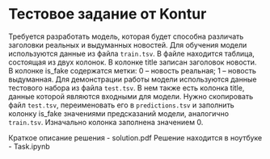 # Тестовое задание от Kontur

Требуется разработать модель, которая будет способна различать заголовки реальных и выдуманных новостей.
Для обучения модели используются данные из файла `train.tsv`. В файле находится таблица, состоящая из двух колонок. 
В колонке title записан заголовок новости. В колонке is_fake содержатся метки: 0 – новость реальная; 1 – новость выдуманная.
Для демонстрации работы модели используются данные тестового набора из файла `test.tsv`. В нем также есть колонка title, данные которой являются входными для модели.
Нужно скопировать файл `test.tsv`, переименовать его в `predictions.tsv` и заполнить колонку is_fake значениями предсказаний модели, аналогично `train.tsv`. 
Изначально колонка заполнена значением 0.


Краткое описание решения - solution.pdf
Решение находится в ноутбуке - Task.ipynb
 

